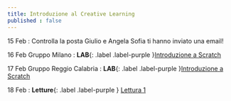 ```yaml
---
title: Introduzione al Creative Learning 
published : false
---
```


15 Feb : Controlla la posta Giulio e Angela Sofia ti hanno inviato una email!

16 Feb Gruppo Milano : **LAB**{: .label .label-purple }[Introduzione a Scratch](#) 

17 Feb Gruppo Reggio Calabria : **LAB**{: .label .label-purple }[Introduzione a Scratch](#) 

18 Feb : **Letture**{: .label .label-purple } [Lettura 1](#)
